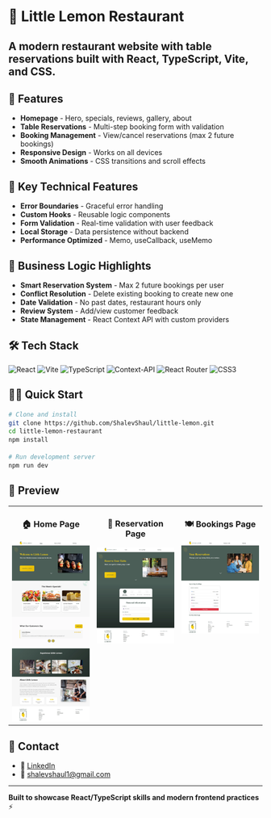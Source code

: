 # 🍋 Little Lemon Restaurant
## A modern restaurant website with table reservations built with **React**, **TypeScript**, **Vite**, and **CSS**.


<!-- ## 🚀 [Live Demo](https://shalevshaul.github.io/little-lemon/) -->

## 📱 Features

- **Homepage** - Hero, specials, reviews, gallery, about
- **Table Reservations** - Multi-step booking form with validation
- **Booking Management** - View/cancel reservations (max 2 future bookings)
- **Responsive Design** - Works on all devices
- **Smooth Animations** - CSS transitions and scroll effects

## 🎯 Key Technical Features

- **Error Boundaries** - Graceful error handling
- **Custom Hooks** - Reusable logic components
- **Form Validation** - Real-time validation with user feedback
- **Local Storage** - Data persistence without backend
- **Performance Optimized** - Memo, useCallback, useMemo

## 🧠 Business Logic Highlights

- **Smart Reservation System** - Max 2 future bookings per user
- **Conflict Resolution** - Delete existing booking to create new one
- **Date Validation** - No past dates, restaurant hours only
- **Review System** - Add/view customer feedback
- **State Management** - React Context API with custom providers

## 🛠 Tech Stack

![React](https://img.shields.io/badge/react-%2320232a.svg?style=for-the-badge&logo=react&logoColor=%2361DAFB)
![Vite](https://img.shields.io/badge/vite-%23646CFF.svg?style=for-the-badge&logo=vite&logoColor=white)
![TypeScript](https://img.shields.io/badge/typescript-%23007ACC.svg?style=for-the-badge&logo=typescript&logoColor=white)
![Context-API](https://img.shields.io/badge/Context--Api-000000?style=for-the-badge&logo=react)
![React Router](https://img.shields.io/badge/React_Router-CA4245?style=for-the-badge&logo=react-router&logoColor=white)
![CSS3](https://img.shields.io/badge/css3-%231572B6.svg?style=for-the-badge&logo=css3&logoColor=white)

## 🏃‍♂️ Quick Start

```bash
# Clone and install
git clone https://github.com/ShalevShaul/little-lemon.git
cd little-lemon-restaurant
npm install

# Run development server
npm run dev
```

## 📸 Preview

<table>
  <tr>
    <td width="33%" valign="top">
      <h3 align="center">🏠 Home Page</h3>
      <img src="src/assets/images/HomePage.webp" width="100%" alt="Little lemon home page"/>
    </td>
    <!--  -->
    <td width="33%" valign="top">
      <h3 align="center">📝 Reservation Page</h3>
      <img src="src/assets/images/ReservePage.webp" width="100%" alt="Resreve a table page"/>
    </td>
    <!--  -->
    <td width="33%" valign="top">
      <h3 align="center">🍽️ Bookings Page</h3>
      <img src="src/assets/images/BookingsPage.webp" width="100%" alt="Existing bookings page"/>
    </td>
  </tr>
</table>

## 📧 Contact

- 💬 [LinkedIn](https://linkedin.com/in/shalev-shaul-5843772a3)
- 📧 [shalevshaul1@gmail.com](mailto:shalevshaul1@gmail.com)

---

**Built to showcase React/TypeScript skills and modern frontend practices** ⚡